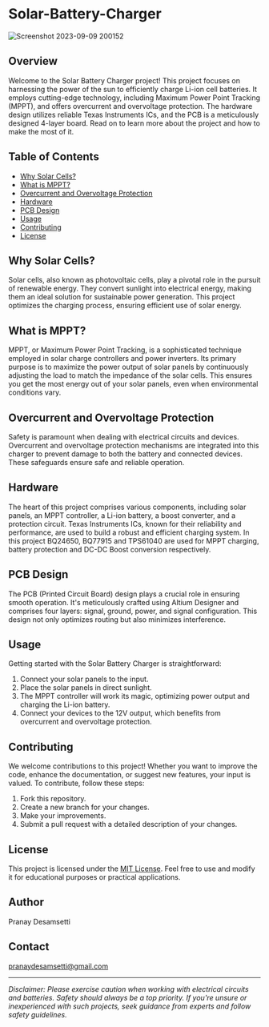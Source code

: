 # Solar-Battery-Charger

![Screenshot 2023-09-09 200152](https://github.com/PranayDesamsetti/Solar-Battery-Charger/assets/126604281/3e01a2cb-e83b-4b3f-9b05-e04859f19e12)

## Overview

Welcome to the Solar Battery Charger project! This project focuses on harnessing the power of the sun to efficiently charge Li-ion cell batteries. It employs cutting-edge technology, including Maximum Power Point Tracking (MPPT), and offers overcurrent and overvoltage protection. The hardware design utilizes reliable Texas Instruments ICs, and the PCB is a meticulously designed 4-layer board. Read on to learn more about the project and how to make the most of it.

## Table of Contents

- [Why Solar Cells?](#why-solar-cells)
- [What is MPPT?](#what-is-mppt)
- [Overcurrent and Overvoltage Protection](#overcurrent-and-overvoltage-protection)
- [Hardware](#hardware)
- [PCB Design](#pcb-design)
- [Usage](#usage)
- [Contributing](#contributing)
- [License](#license)

## Why Solar Cells?

Solar cells, also known as photovoltaic cells, play a pivotal role in the pursuit of renewable energy. They convert sunlight into electrical energy, making them an ideal solution for sustainable power generation. This project optimizes the charging process, ensuring efficient use of solar energy.

## What is MPPT?

MPPT, or Maximum Power Point Tracking, is a sophisticated technique employed in solar charge controllers and power inverters. Its primary purpose is to maximize the power output of solar panels by continuously adjusting the load to match the impedance of the solar cells. This ensures you get the most energy out of your solar panels, even when environmental conditions vary.

## Overcurrent and Overvoltage Protection

Safety is paramount when dealing with electrical circuits and devices. Overcurrent and overvoltage protection mechanisms are integrated into this charger to prevent damage to both the battery and connected devices. These safeguards ensure safe and reliable operation.

## Hardware

The heart of this project comprises various components, including solar panels, an MPPT controller, a Li-ion battery, a boost converter, and a protection circuit. Texas Instruments ICs, known for their reliability and performance, are used to build a robust and efficient charging system. In this project BQ24650, BQ77915 and TPS61040 are used for MPPT charging, battery protection and DC-DC Boost conversion respectively.

## PCB Design

The PCB (Printed Circuit Board) design plays a crucial role in ensuring smooth operation. It's meticulously crafted using Altium Designer and comprises four layers: signal, ground, power, and signal configuration. This design not only optimizes routing but also minimizes interference.

## Usage

Getting started with the Solar Battery Charger is straightforward:

1. Connect your solar panels to the input.
2. Place the solar panels in direct sunlight.
3. The MPPT controller will work its magic, optimizing power output and charging the Li-ion battery.
4. Connect your devices to the 12V output, which benefits from overcurrent and overvoltage protection.

## Contributing

We welcome contributions to this project! Whether you want to improve the code, enhance the documentation, or suggest new features, your input is valued. To contribute, follow these steps:

1. Fork this repository.
2. Create a new branch for your changes.
3. Make your improvements.
4. Submit a pull request with a detailed description of your changes.

## License

This project is licensed under the [MIT License](LICENSE). Feel free to use and modify it for educational purposes or practical applications.

## Author
Pranay Desamsetti

## Contact
pranaydesamsetti@gmail.com 

---

*Disclaimer: Please exercise caution when working with electrical circuits and batteries. Safety should always be a top priority. If you're unsure or inexperienced with such projects, seek guidance from experts and follow safety guidelines.*
